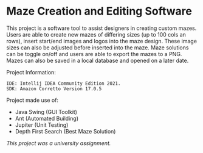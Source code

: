 # Maze Creation and Editing Software
This project is a software tool to assist designers in creating custom mazes. Users are able to create new mazes of differing sizes (up to 100 cols an rows), insert start/end images and logos into the maze design. These image sizes can also be adjusted before inserted into the maze. Maze solutions can be toggle on/off and users are able to export the mazes to a PNG. Mazes can also be saved in a local database and opened on a later date.

Project Information:
```
IDE: Intellij IDEA Community Edition 2021.
SDK: Amazon Corretto Version 17.0.5
```

Project made use of:
- Java Swing (GUI Toolkit)
- Ant (Automated Building)
- Jupiter (Unit Testing)
- Depth First Search (Best Maze Solution)

*This project was a university assignment.*
